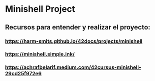 # Minishell Project
## Recursos para entender y realizar el proyecto:
### https://harm-smits.github.io/42docs/projects/minishell
### https://minishell.simple.ink/
### https://achrafbelarif.medium.com/42cursus-minishell-29cd25f972e6


